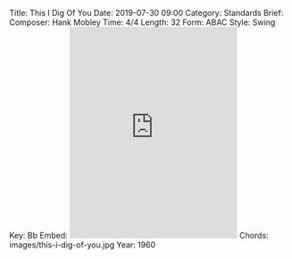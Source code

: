 Title: This I Dig Of You
Date: 2019-07-30 09:00
Category: Standards
Brief:
Composer: Hank Mobley
Time: 4/4
Length: 32
Form: ABAC
Style: Swing
Key: Bb
Embed: <iframe src="https://open.spotify.com/embed/user/thatdavidmiller/playlist/0OjSKN0QwBCTHNHFCovyrX" width="300" height="380" frameborder="0" allowtransparency="true" allow="encrypted-media"></iframe>
Chords: images/this-i-dig-of-you.jpg
Year: 1960

